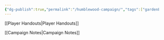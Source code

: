 ```yaml
---
{"dg-publish":true,"permalink":"/humblewood-campaign/","tags":["gardenEntry"],"noteIcon":""}
---
```


[[Player Handouts\|Player Handouts]]

[[Campaign Notes\|Campaign Notes]]
